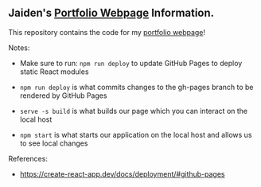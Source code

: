 ## Jaiden's [Portfolio Webpage](https://jaidensiu.github.io/) Information.

This repository contains the code for my [portfolio webpage](https://jaidensiu.github.io/)!

Notes:
- Make sure to run: ```npm run deploy``` to update GitHub Pages to deploy static React modules

- ```npm run deploy``` is what commits changes to the gh-pages branch to be rendered by GitHub Pages

- ```serve -s build``` is what builds our page which you can interact on the local host

- ```npm start``` is what starts our application on the local host and allows us to see local changes

References:

- https://create-react-app.dev/docs/deployment/#github-pages

